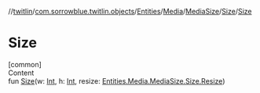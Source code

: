 //[twitlin](../../../../../index.md)/[com.sorrowblue.twitlin.objects](../../../../index.md)/[Entities](../../../index.md)/[Media](../../index.md)/[MediaSize](../index.md)/[Size](index.md)/[Size](-size.md)



# Size  
[common]  
Content  
fun [Size](-size.md)(w: [Int](https://kotlinlang.org/api/latest/jvm/stdlib/kotlin/-int/index.html), h: [Int](https://kotlinlang.org/api/latest/jvm/stdlib/kotlin/-int/index.html), resize: [Entities.Media.MediaSize.Size.Resize](-resize/index.md))  



